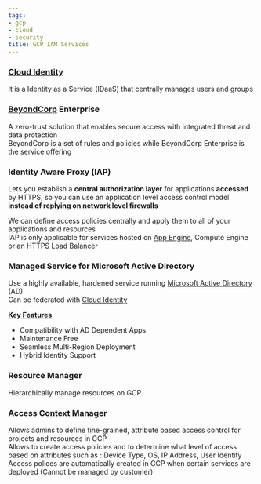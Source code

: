 ```yaml
---
tags:
- gcp
- cloud
- security
title: GCP IAM Services
---
```


### [Cloud Identity](cloud-identity.md)

It is a Identity as a Service (IDaaS) that centrally manages users and groups

### [BeyondCorp](beyondcorp.md) Enterprise

A zero-trust solution that enables secure access with integrated threat and data protection  
BeyondCorp is a set of rules and policies while BeyondCorp Enterprise is the service offering

### Identity Aware Proxy (IAP)

Lets you establish a **central authorization layer** for applications **accessed** by HTTPS, so you can use an application level access control model **instead of replying on network level firewalls**

We can define access policies centrally and apply them to all of your applications and resources  
IAP is only applicable for services hosted on [App Engine](../gcp-compute-services/app-engine.md), Compute Engine or an HTTPS Load Balancer

### Managed Service for Microsoft Active Directory

Use a highly available, hardened service running [Microsoft Active Directory](../../../operating-system/windows/microsoft-active-directory/microsoft-active-directory.md) (AD)  
Can be federated with [Cloud Identity](cloud-identity.md)

**<u>Key Features</u>**

* Compatibility with AD Dependent Apps
* Maintenance Free
* Seamless Multi-Region Deployment
* Hybrid Identity Support

### Resource Manager

Hierarchically manage resources on GCP

### Access Context Manager

Allows admins to define fine-grained, attribute based access control for projects and resources in GCP  
Allows to create access policies and to determine what level of access based on attributes such as : Device Type, OS, IP Address, User Identity  
Access polices are automatically created in GCP when certain services are deployed (Cannot be managed by customer)